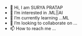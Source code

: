 - 👋 Hi, I  am SURYA PRATAP
- 👀 I’m interested in .ML||AI
- 🌱 I’m currently learning ...ML
- 💞️ I’m looking to collaborate on ...
- 📫 How to reach me ...

<!---
suryapratap1051/suryapratap1051 is a ✨ special ✨ repository because its `README.md` (this file) appears on your GitHub profile.
You can click the Preview link to take a look at your changes.
--->
